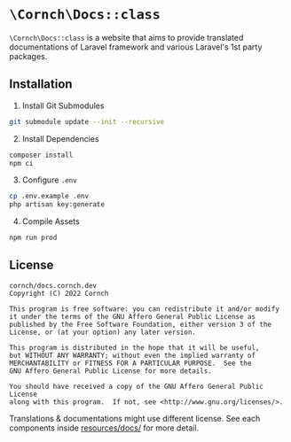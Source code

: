 # `\Cornch\Docs::class`

`\Cornch\Docs::class` is a website that aims to provide translated documentations of Laravel framework and various Laravel's 1st party packages.

## Installation

1. Install Git Submodules

```bash
git submodule update --init --recursive
```

2. Install Dependencies
```bash
composer install
npm ci
```

3. Configure `.env`
```bash
cp .env.example .env
php artisan key:generate
```

4. Compile Assets
```bash
npm run prod
```

## License

```
cornch/docs.cornch.dev
Copyright (C) 2022 Cornch

This program is free software: you can redistribute it and/or modify
it under the terms of the GNU Affero General Public License as
published by the Free Software Foundation, either version 3 of the
License, or (at your option) any later version.

This program is distributed in the hope that it will be useful,
but WITHOUT ANY WARRANTY; without even the implied warranty of
MERCHANTABILITY or FITNESS FOR A PARTICULAR PURPOSE.  See the
GNU Affero General Public License for more details.

You should have received a copy of the GNU Affero General Public License
along with this program.  If not, see <http://www.gnu.org/licenses/>.
```

Translations & documentations might use different license. See each components inside [resources/docs/](resources/docs) for more detail.
